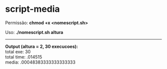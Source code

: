 # script-media

Permissão: <b>chmod +x <nomescript.sh></b>

Uso: <b>./nomescript.sh altura </b>

------------------------------------------------
<b>Output (altura = 2, 30 execucoes):</b><br/>
total exe:  30<br/>
total time:  .014515<br/>
media:  .00048383333333333333<br/>


